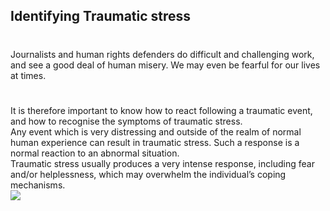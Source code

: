 ## Identifying Traumatic stress
#
Journalists and human rights defenders do difficult and challenging work, and see a good deal of human misery. We may even be fearful for our lives at times.
<br>
#
It is therefore important to know how to react following a traumatic event, and how to recognise the symptoms of traumatic stress.
<br>
Any event which is very distressing and outside of the realm of normal human experience can result in traumatic stress. Such a response is a normal reaction to an abnormal situation.
<br>
Traumatic stress usually produces a very intense response, including fear and/or helplessness, which may overwhelm the individual’s coping mechanisms.
<br>
![](recap.png)
